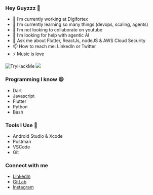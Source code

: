 ### Hey Guyzzz 👋

 - 🔭  I’m currently working at Digifortex
 - 🌱  I’m currently learning so many things (devops, scaling, agents)
 - 👯  I’m not looking to collaborate on youtube
 - 🤔  I’m looking for help with agentic AI
 - 💬  Ask me about Flutter, ReactJs, nodeJS & AWS Cloud Security
 - 📫  How to reach me: LinkedIn or Twitter 
 - ⚡  Music is love

<img src="https://tryhackme-badges.s3.amazonaws.com/anon000x.png" alt="TryHackMe">

<img src='https://github-readme-stats.vercel.app/api?username=anon-000&show_icons=true&theme=gruvbox'>



### Programming I know 😄
 - Dart
 - Javascript
 - Flutter
 - Python
 - Bash

 
### Tools I Use 🔭
 - Android Studio & Xcode
 - Postman
 - VSCode
 - Git
 
### Connect with me
 - [LinkedIn](https://www.linkedin.com/in/aurosmruti-das-958413175)
 - [GitLab](https://gitlab.com/anon_000)
 - [Instagram](https://www.instagram.com/aurosmruti/)
 
